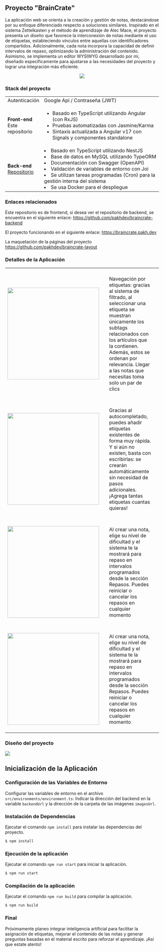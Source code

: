 ## Proyecto "BrainCrate"
La aplicación web se orienta a la creación y gestión de notas, destacándose por su enfoque 
diferenciado respecto a soluciones similares. Inspirado en el sistema Zettelkasten y el método de 
aprendizaje de Alec Mace, el proyecto presenta un diseño que favorece la interconexión de notas mediante 
el uso de etiquetas, estableciendo vínculos entre aquellas con identificadores compartidos. 
Adicionalmente, cada nota incorpora la capacidad de definir intervalos de repaso, optimizando la 
administración del contenido. Asimismo, se implementa un editor WYSIWYG desarrollado por mi, diseñado
específicamente para ajustarse a las necesidades del proyecto y lograr una integración más eficiente.

<div style="text-align: center">
    <img src="https://cdn.dribbble.com/userupload/42939246/file/original-a7f195c33093de706fb240726a4fcb2a.png?resize=1200x471&vertical=center">
</div>

### Stack del proyecto
<table>
  <tr>
    <td style="width:20%">Autenticación</td>
    <td>Google Api / Contraseña (JWT)</td>
  </tr>
  <tr>
    <td><strong>Front-end</strong><br>Este repositorio</td>
    <td>
      <ul>
        <li>Basado en TypeScript utilizando Angular (con RxJS)</li>
        <li>Pruebas automatizadas con Jasmine/Karma</li>
        <li>Sintaxis actualizada a Angular v17 con Signals y componentes standalone</li>
      </ul>
    </td>
  </tr>
  <tr>
    <td><strong>Back-end</strong><br><a href="https://github.com/pakhdev/braincrate-backend">Repositorio</a></td>
    <td>
        <li>Basado en TypeScript utilizando NestJS</li>
        <li>Base de datos en MySQL utilizando TypeORM</li>
        <li>Documentación con Swagger (OpenAPI)</li>    
        <li>Validación de variables de entorno con Joi</li>    
        <li>Se utilizan tareas programadas (Cron) para la gestión interna del sistema</li>    
        <li>Se usa Docker para el despliegue</li>
    </td>
  </tr>
</table>

### Enlaces relacionados
Éste repositorio es de frontend, si desea ver el repositorio de backend, se encuentra en el siguiente enlace:
https://github.com/pakhdev/braincrate-backend

El proyecto funcionando en el siguiente enlace:
https://braincrate.pakh.dev

La maquetación de la páginas del proyecto
https://github.com/pakhdev/braincrate-layout

### Detalles de la Aplicación
<table>
    <tr>
        <td><img src="https://mir-s3-cdn-cf.behance.net/project_modules/source/698765223817967.67ffab0d98e4d.gif" 
        width="300"/></td>
        <td style="vertical-align: top; padding: 25px; width:60%;">
        Navegación por etiquetas: gracias al sistema de filtrado, al seleccionar una etiqueta se muestran 
        únicamente los subtags relacionados con los artículos que la contienen. Además, estos se ordenan por relevancia. Llegar a las notas que necesitas toma solo un par de clics</td>
    </tr>
    <tr>
        <td><img src="https://mir-s3-cdn-cf.behance.net/project_modules/source/84de9f223817967.67ffab0d98769.gif" 
        width="300"/></td>
        <td style="vertical-align: top; padding: 25px;">Gracias al autocompletado, puedes añadir etiquetas 
        existentes de forma muy rápida. Y si aún no existen, basta con escribirlas: se crearán automáticamente sin 
        necesidad de pasos adicionales. ¡Agrega tantas etiquetas cuantas quieras!</td>
    </tr>
    <tr>
        <td><img src="https://mir-s3-cdn-cf.behance.net/project_modules/source/7fc31d223817967.67ffab0d98248.gif" 
        width="300"/></td>
        <td style="vertical-align: top; padding: 25px;">
            Al crear una nota, elige su nivel de dificultad y el sistema te la mostrará para repaso en intervalos programados desde la sección Repasos. Puedes reiniciar o cancelar los repasos en cualquier momento
        </td>
    </tr>
    <tr>
        <td><img src="https://mir-s3-cdn-cf.behance.net/project_modules/source/7b14aa223817967.67ffab0d992c2.gif" 
        width="300"/></td>
        <td style="vertical-align: top; padding: 25px;">
            Al crear una nota, elige su nivel de dificultad y el sistema te la mostrará para repaso en intervalos programados desde la sección Repasos. Puedes reiniciar o cancelar los repasos en cualquier momento
        </td>
    </tr>
</table>

### Diseño del proyecto
<img src="https://cdn.dribbble.com/userupload/42939247/file/original-b68871bf994b2069bdf5766bcdc2f816.png?resize=1200x893&vertical=center">

## Inicialización de la Aplicación

### Configuración de las Variables de Entorno

Configurar las variables de entorno en el archivo `src/environments/environment.ts`:
Indicar la dirección del backend en la variable `backendUrl` y la dirección de la carpeta de las imágenes 
`imagesUrl`.

### Instalación de Dependencias
Ejecutar el comando `npm install` para instalar las dependencias del proyecto.
```bash
$ npm install
```

### Ejecución de la aplicación
Ejecutar el comando `npm run start` para iniciar la aplicación.
```bash
$ npm run start
```

### Compilación de la aplicación
Ejecutar el comando `npm run build` para compilar la aplicación.
```bash
$ npm run build
```

### Final
Próximamente planeo integrar inteligencia artificial para facilitar la asignación de etiquetas, mejorar el contenido de las notas y generar preguntas basadas en el material escrito para reforzar el aprendizaje. ¡Así que estate atento!

